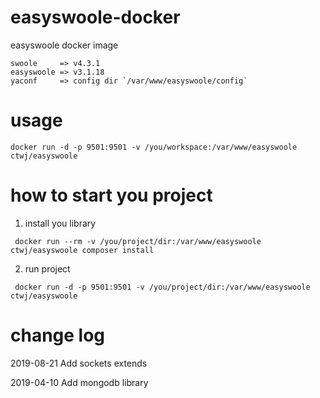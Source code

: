 # easyswoole-docker
easyswoole docker image
```
swoole     => v4.3.1    
easyswoole => v3.1.18   
yaconf     => config dir `/var/www/easyswoole/config` 
```

# usage
```
docker run -d -p 9501:9501 -v /you/workspace:/var/www/easyswoole ctwj/easyswoole 
```
# how to start you project

1. install you library  
```
 docker run --rm -v /you/project/dir:/var/www/easyswoole ctwj/easyswoole composer install
 ```
2. run project  
```
 docker run -d -p 9501:9501 -v /you/project/dir:/var/www/easyswoole ctwj/easyswoole
```

# change log

2019-08-21 Add sockets extends

2019-04-10 Add mongodb library
